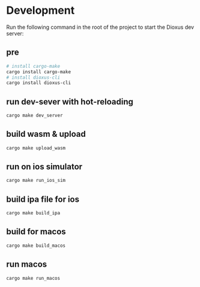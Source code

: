 # Development

Run the following command in the root of the project to start the Dioxus dev server:

## pre
```bash
# install cargo-make
cargo install cargo-make 
# install dioxus-cli
cargo install dioxus-cli
```

## run dev-sever with hot-reloading
```bash
cargo make dev_server
```

## build wasm & upload
```bash
cargo make upload_wasm
```


## run on ios simulator
```bash
cargo make run_ios_sim
```


## build ipa file for ios
```bash
cargo make build_ipa
```


## build for macos
```bash
cargo make build_macos
```

## run  macos
```bash
cargo make run_macos
```




